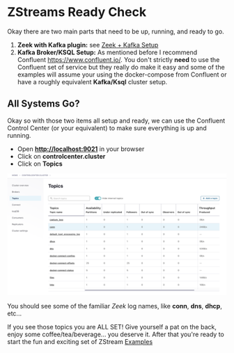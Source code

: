 # ZStreams Ready Check

Okay there are two main parts that need to be up, running, and ready to go.

1. **Zeek with Kafka plugin:** see [Zeek + Kafka Setup](./Kafka_Setup.md)
1. **Kafka Broker/KSQL Setup:** As mentioned before I recommend Confluent <https://www.confluent.io/>. You don't strictly **need** to use the Confluent set of service but they really do make it easy and some of the examples will assume your using the docker-compose from Confluent or have a roughly equivalent **Kafka/Ksql** cluster setup. 

## All Systems Go?
Okay so with those two items all setup and ready, we can use the Confluent Control Center (or your equivalent) to make sure everything is up and running. 

- Open **<http://localhost:9021>** in your browser
- Click on **controlcenter.cluster**
- Click on **Topics**

![](images/confluent_topics.png)

You should see some of the familiar *Zeek* log names, like **conn**, **dns**, **dhcp**, etc...

If you see those topics you are ALL SET! Give yourself a pat on the back, enjoy some coffee/tea/beverage... you deserve it. After that you're ready to start the fun and exciting set of ZStream [Examples](../README.md) 

